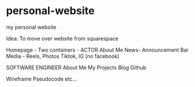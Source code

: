 # personal-website
my personal website 

Idea: To move over website from squarespace 

Homepage - Two containers - 
ACTOR
About Me
News- Announcement Bar 
Media - Reels, Photos
Tiktok, IG (no facebook) 


SOFTWARE ENGINEER 
About Me
My Projects 
Blog
Github 

Wireframe
Pseudocode
etc...
